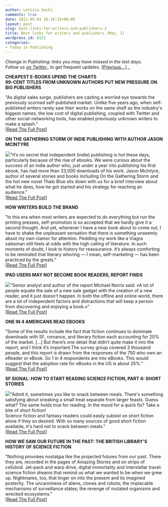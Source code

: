 ```yaml
---
author: Letizia Sechi
comments: true
date: 2011-05-01 16:16:15+00:00
layout: post
slug: best-links-for-writers-and-publishers-2
title: Best links for writers and publishers (May, 1)
wordpress_id: 8121
categories:
- Today in Publishing
---
```


_Change in Publishing: links you may have missed in the last days.  
Follow us [on Twitter](http://www.twitter.com/40kbooks)__ to get frequent updates. [[Previous](http://www.40kbooks.com/?p=8048)__]._

**CHEAPEST E-BOOKS UPEND THE CHARTS  
99-CENT TITLES FROM UNKNOWN AUTHORS PUT NEW PRESSURE ON BIG PUBLISHERS**

"As digital sales surge, publishers are casting a worried eye towards the previously scorned self-published market. Unlike five years ago, when self-published writers rarely saw their works on the same shelf as the industry's biggest names, the low cost of digital publishing, coupled with Twitter and other social-networking tools, has enabled previously unknown writers to make a splash."  
[[Read The Full Post](http://online.wsj.com/article/SB10001424052748703838004576274813963609784.html?mod=WSJ_Tech_RightMostPopular)]

**ON THE GATHERING STORM OF INDIE PUBLISHING WITH AUTHOR JASON MCINTYRE**

[![](http://www.40kbooks.com/wp-content/uploads/Jason_McIntyre_EZ-e1304176854743.jpg)](http://www.40kbooks.com/?attachment_id=8145)"It’s no secret that independent (indie) publishing is hot these days, particularly because of the rise of ebooks. We were curious about the success of an indie author who, just under a year into publishing his first ebook, has had more than 33,000 downloads of his work. Jason McIntyre, author of several stories and books including  On the Gathering Storm and the hot new novel Thalo Blue sits down with us for a brief interview about what he does, how he got started and his strategy for reaching an audience."  
[[Read The Full Post](http://www.alexgpr.com/2011/04/publishing-jason-mcintyre/)]

**HOW WRITERS BUILD THE BRAND**

"In this era when most writers are expected to do everything but run the printing presses, self-promotion is so accepted that we hardly give it a second thought. And yet, whenever I have a new book about to come out, I have to shake the unpleasant sensation that there is something unseemly about my own clamor for attention. Peddling my work like a Viagra salesman still feels at odds with the high calling of literature. In such moments of doubt, I look to history for reassurance. It’s always comforting to be reminded that literary whoring — I mean, self-marketing — has been practiced by the greats."  
[[Read The Full Post](http://www.nytimes.com/2011/05/01/books/review/how-writers-build-the-brand.html?_r=1&partner=rss&emc=rss)]

**IPAD USERS MAY NOT BECOME BOOK READERS, REPORT FINDS**

[![](http://www.40kbooks.com/wp-content/uploads/ipadwithjobs-e1304176990144.jpg)](http://www.40kbooks.com/?attachment_id=8138)"Senior analyst and author of the report Michael Norris said: «A lot of  people equate the sale of a new sale gadget with the creation of a new  reader, and it just doesn't happen. In both the offline and online  world, there are a lot of independent factors and distractions that will  keep a person from discovering and enjoying a book.»"  
[[Read The Full Post](http://www.thebookseller.com/news/ipad-users-may-not-become-book-readers-report-finds.html)]

**ONE IN 4 AMERICANS READ EBOOKS**

"Some of the results include the fact that fiction continues to dominate  downloads with SF, romance, and literary fiction each accounting for 20%  of the market. [...] But there’s one detail that didn’t quite make it into the report, and I  think it’s important.The survey group covered 3 thousand people, and  this report is drawn from the responses of the 750 who own an eReader or  eBook. So 1 in 4 respondents are into eBooks. This would suggest that  the adoption rate for eBooks in the US is about 25%."  
[[Read The Full Post](http://www.mediabistro.com/ebooknewser/one-in-4-americans-reads-ebooks_b9892)]

**SF SIGNAL: HOW TO START READING SCIENCE FICTION, PART 4: SHORT STORIES**

[![](http://www.40kbooks.com/wp-content/uploads/lead_art_415-191x300.jpg)](http://www.40kbooks.com/?attachment_id=8152)"Admit it, sometimes you like to snack between meals. There's  something satisfying about sneaking a small treat separate from larger  feasts. Guess what? The same holds true for reading. In the mood for a  quick fix? Take a bite of short fiction!  
Science fiction and fantasy readers could easily subsist on short  fiction alone if they so desired. With so many sources of good short  fiction available, it's hard _not_ to snack between meals."  
[[Read The Full Post](http://www.kirkusreviews.com/blog/science-fiction-and-fantasy/sf-signal-how-start-reading-science-fiction-part-4/#continue_reading_post)]

**HOW WE SAW OUR FUTURE IN THE PAST: THE BRITISH LIBRARY'S HISTORY OF SCIENCE FICTION**

"Nothing provokes nostalgia like the projected futures from our past. There they are, recorded in the pages of Amazing Stories and on strips of celluloid. Jet-pack and warp drive, digital immortality and interstellar travel: science fiction dreams that remind us what we wanted to be when we grew up. Nightmares, too, that linger on into the present and its imagined posterity. The uncanniness of aliens, clones and robots; the implacable mechanisms of surveillance states; the revenge of mutated organisms and wrecked ecosystems."  
[[Read The Full Post](http://www.guardian.co.uk/books/2011/may/01/out-this-world-british-library)]
